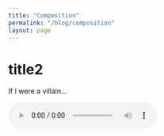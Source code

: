 ```yaml
---
title: "Composition"
permalink: "/blog/composition"
layout: page
---
```


<!DOCTYPE html>
<html>
<head>
  <title>title</title>
</head>
<body>
  <h1>title2</h1>
  <p>If I were a villain...</p>

  <audio controls>
    <source src="/assets/audio/dodoman_theme.mp3" type="audio/mpeg">
    Your browser does not support the audio element.
  </audio>
</body>
</html>
